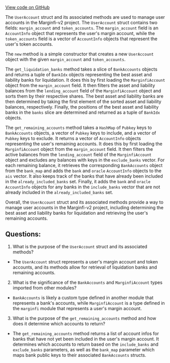 [View code on GitHub](https://github.com/mrgnlabs/marginfi-v2/programs/marginfi/fuzz/src/user_accounts.rs)

The `UserAccount` struct and its associated methods are used to manage user accounts in the Marginfi-v2 project. The `UserAccount` struct contains two fields: `margin_account` and `token_accounts`. The `margin_account` field is an `AccountInfo` object that represents the user's margin account, while the `token_accounts` field is a vector of `AccountInfo` objects that represent the user's token accounts.

The `new` method is a simple constructor that creates a new `UserAccount` object with the given `margin_account` and `token_accounts`.

The `get_liquidation_banks` method takes a slice of `BankAccounts` objects and returns a tuple of `BankIdx` objects representing the best asset and liability banks for liquidation. It does this by first loading the `MarginfiAccount` object from the `margin_account` field. It then filters the asset and liability balances from the `lending_account` field of the `MarginfiAccount` object and sorts them by their respective shares. The best asset and liability banks are then determined by taking the first element of the sorted asset and liability balances, respectively. Finally, the positions of the best asset and liability banks in the `banks` slice are determined and returned as a tuple of `BankIdx` objects.

The `get_remaining_accounts` method takes a `HashMap` of `Pubkey` keys to `BankAccounts` objects, a vector of `Pubkey` keys to include, and a vector of `Pubkey` keys to exclude. It returns a vector of `AccountInfo` objects representing the user's remaining accounts. It does this by first loading the `MarginfiAccount` object from the `margin_account` field. It then filters the active balances from the `lending_account` field of the `MarginfiAccount` object and excludes any balances with keys in the `exclude_banks` vector. For each remaining balance, it retrieves the corresponding `BankAccounts` object from the `bank_map` and adds the `bank` and `oracle` `AccountInfo` objects to the `ais` vector. It also keeps track of the banks that have already been included in the `already_included_banks` set. Finally, it adds the `bank` and `oracle` `AccountInfo` objects for any banks in the `include_banks` vector that are not already included in the `already_included_banks` set.

Overall, the `UserAccount` struct and its associated methods provide a way to manage user accounts in the Marginfi-v2 project, including determining the best asset and liability banks for liquidation and retrieving the user's remaining accounts.
## Questions: 
 1. What is the purpose of the `UserAccount` struct and its associated methods?
- The `UserAccount` struct represents a user's margin account and token accounts, and its methods allow for retrieval of liquidation banks and remaining accounts.
2. What is the significance of the `BankAccounts` and `MarginfiAccount` types imported from other modules?
- `BankAccounts` is likely a custom type defined in another module that represents a bank's accounts, while `MarginfiAccount` is a type defined in the `marginfi` module that represents a user's margin account.
3. What is the purpose of the `get_remaining_accounts` method and how does it determine which accounts to return?
- The `get_remaining_accounts` method returns a list of account infos for banks that have not yet been included in the user's margin account. It determines which accounts to return based on the `include_banks` and `exclude_banks` parameters, as well as the `bank_map` parameter which maps bank public keys to their associated `BankAccounts` structs.